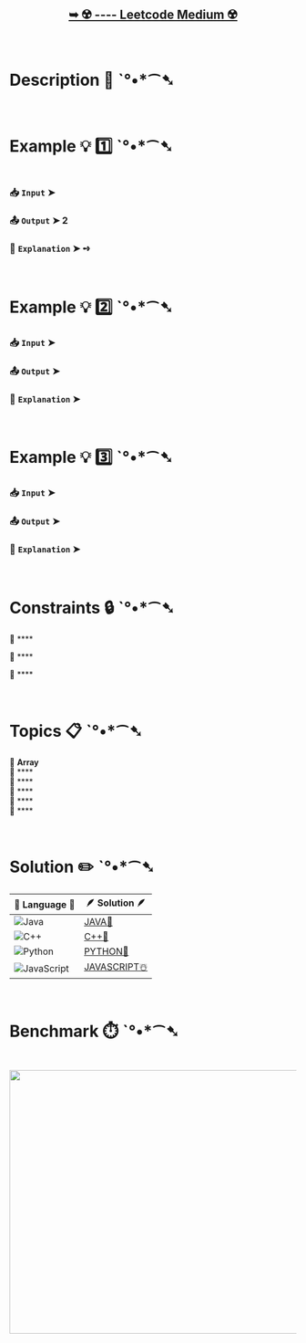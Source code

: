 # 

</br>

<h2 align="center"> 

<a href=""><strong>➥ ☢️ ---- Leetcode Medium ☢️ </strong></a>
</h2>

</br>

# Description 📜 ˋ°•*⁀➷

### 

</br>

# Example 💡 1️⃣ ˋ°•*⁀➷

<img src="" width="" height=""/>

  ### 📥 `Input`  ➤ 

  ### 📤 `Output`  ➤ 2

  ### 🔦 `Explanation`  ➤ ➺

</br>

# Example 💡 2️⃣ ˋ°•*⁀➷

  ### 📥 `Input` ➤ 

  ### 📤 `Output`  ➤ 

  ### 🔦 `Explanation` ➤ 

</br>

# Example 💡 3️⃣ ˋ°•*⁀➷

  ### 📥 `Input` ➤ 

  ### 📤 `Output`  ➤ 

  ### 🔦 `Explanation`  ➤ 

</br>

# Constraints 🔒 ˋ°•*⁀➷

🔹 **** </br>

🔹 **** </br>

🔹 **** </br>

</br>

# Topics 📋 ˋ°•*⁀➷

🔸 **Array**  </br>
🔸 ****  </br>
🔸 ****  </br>
🔸 ****  </br>
🔸 ****  </br>
🔸 ****  </br>

</br>

# Solution ✏️ ˋ°•*⁀➷

| 📒 Language 📒  | 🪶 Solution 🪶 |
| ------------- | ------------- |
|  ![Java](https://img.shields.io/badge/java-%23ED8B00.svg?style=for-the-badge&logo=openjdk&logoColor=white)  | [JAVA🍁](https://github.com/Prakhar-002/LEETCODE/blob/main/%F0%9F%8D%84%20Daily%20Challenge%202025%20%F0%9F%8D%B3/%F0%9F%94%AC%20Examine%20Thoroughly%20%F0%9F%A7%AC/06%20June%20%F0%9F%8F%95%EF%B8%8F/05%20-%2006%20-%202025%20---%201061.%20Lexicographically%20Smallest%20Equivalent%20String%20%E2%98%83%EF%B8%8F%20%F0%9F%8D%81%20%F0%9F%8D%B0%20%F0%9F%8E%B2/%F0%9F%8D%81JAVA%20-%201061.%20Lexicographically%20Smallest%20Equivalent%20String.java) |
|  ![C++](https://img.shields.io/badge/c++-%2300599C.svg?style=for-the-badge&logo=c%2B%2B&logoColor=white)  | [C++🎲](https://github.com/Prakhar-002/LEETCODE/blob/main/%F0%9F%8D%84%20Daily%20Challenge%202025%20%F0%9F%8D%B3/%F0%9F%94%AC%20Examine%20Thoroughly%20%F0%9F%A7%AC/06%20June%20%F0%9F%8F%95%EF%B8%8F/05%20-%2006%20-%202025%20---%201061.%20Lexicographically%20Smallest%20Equivalent%20String%20%E2%98%83%EF%B8%8F%20%F0%9F%8D%81%20%F0%9F%8D%B0%20%F0%9F%8E%B2/%F0%9F%8E%B2CPP%20-%201061.%20Lexicographically%20Smallest%20Equivalent%20String.cpp)  |
|  ![Python](https://img.shields.io/badge/python-3670A0?style=for-the-badge&logo=python&logoColor=ffdd54)    | [PYTHON🍰](https://github.com/Prakhar-002/LEETCODE/blob/main/%F0%9F%8D%84%20Daily%20Challenge%202025%20%F0%9F%8D%B3/%F0%9F%94%AC%20Examine%20Thoroughly%20%F0%9F%A7%AC/06%20June%20%F0%9F%8F%95%EF%B8%8F/05%20-%2006%20-%202025%20---%201061.%20Lexicographically%20Smallest%20Equivalent%20String%20%E2%98%83%EF%B8%8F%20%F0%9F%8D%81%20%F0%9F%8D%B0%20%F0%9F%8E%B2/%F0%9F%8D%B0PYTHON%20-%201061.%20Lexicographically%20Smallest%20Equivalent%20String.py) |
| ![JavaScript](https://img.shields.io/badge/javascript-%23323330.svg?style=for-the-badge&logo=javascript&logoColor=%23F7DF1E)   | [JAVASCRIPT☃️](https://github.com/Prakhar-002/LEETCODE/blob/main/%F0%9F%8D%84%20Daily%20Challenge%202025%20%F0%9F%8D%B3/%F0%9F%94%AC%20Examine%20Thoroughly%20%F0%9F%A7%AC/06%20June%20%F0%9F%8F%95%EF%B8%8F/05%20-%2006%20-%202025%20---%201061.%20Lexicographically%20Smallest%20Equivalent%20String%20%E2%98%83%EF%B8%8F%20%F0%9F%8D%81%20%F0%9F%8D%B0%20%F0%9F%8E%B2/%E2%98%83%EF%B8%8FJAVASCRIPT%20-%201061.%20Lexicographically%20Smallest%20Equivalent%20Stri.js) |

</br>

# Benchmark ⏱️ ˋ°•*⁀➷

<h1  align="center" >

<img src ="https://github.com/user-attachments/assets/ee3cb91b-2a84-4c1d-9ba4-0749f0644aca" width = "700px" height="462px" />

</h1>
